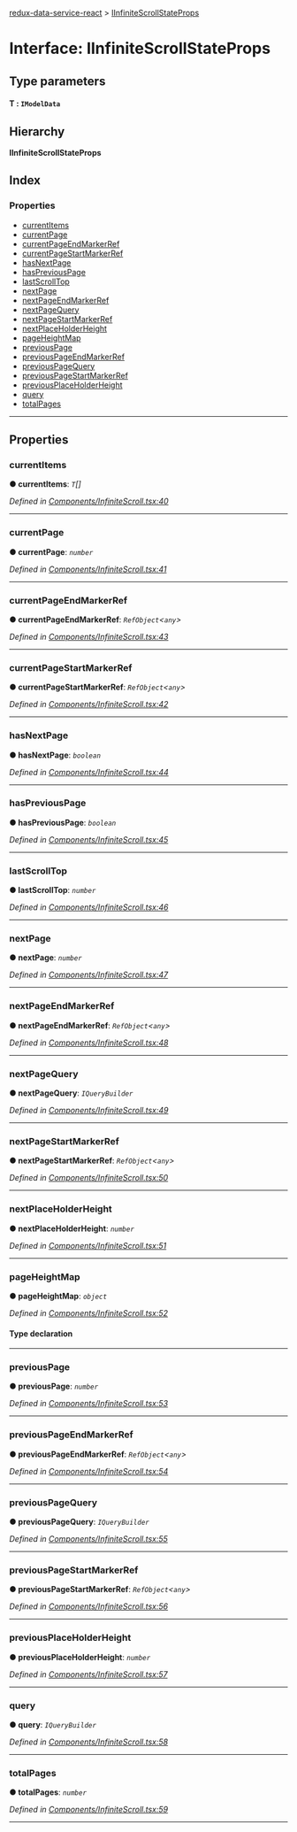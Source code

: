 [redux-data-service-react](../README.md) > [IInfiniteScrollStateProps](../interfaces/iinfinitescrollstateprops.md)

# Interface: IInfiniteScrollStateProps

## Type parameters
#### T :  `IModelData`
## Hierarchy

**IInfiniteScrollStateProps**

## Index

### Properties

* [currentItems](iinfinitescrollstateprops.md#currentitems)
* [currentPage](iinfinitescrollstateprops.md#currentpage)
* [currentPageEndMarkerRef](iinfinitescrollstateprops.md#currentpageendmarkerref)
* [currentPageStartMarkerRef](iinfinitescrollstateprops.md#currentpagestartmarkerref)
* [hasNextPage](iinfinitescrollstateprops.md#hasnextpage)
* [hasPreviousPage](iinfinitescrollstateprops.md#haspreviouspage)
* [lastScrollTop](iinfinitescrollstateprops.md#lastscrolltop)
* [nextPage](iinfinitescrollstateprops.md#nextpage)
* [nextPageEndMarkerRef](iinfinitescrollstateprops.md#nextpageendmarkerref)
* [nextPageQuery](iinfinitescrollstateprops.md#nextpagequery)
* [nextPageStartMarkerRef](iinfinitescrollstateprops.md#nextpagestartmarkerref)
* [nextPlaceHolderHeight](iinfinitescrollstateprops.md#nextplaceholderheight)
* [pageHeightMap](iinfinitescrollstateprops.md#pageheightmap)
* [previousPage](iinfinitescrollstateprops.md#previouspage)
* [previousPageEndMarkerRef](iinfinitescrollstateprops.md#previouspageendmarkerref)
* [previousPageQuery](iinfinitescrollstateprops.md#previouspagequery)
* [previousPageStartMarkerRef](iinfinitescrollstateprops.md#previouspagestartmarkerref)
* [previousPlaceHolderHeight](iinfinitescrollstateprops.md#previousplaceholderheight)
* [query](iinfinitescrollstateprops.md#query)
* [totalPages](iinfinitescrollstateprops.md#totalpages)

---

## Properties

<a id="currentitems"></a>

###  currentItems

**● currentItems**: *`T`[]*

*Defined in [Components/InfiniteScroll.tsx:40](https://github.com/Rediker-Software/redux-data-service-react/blob/18e2d42/src/Components/InfiniteScroll.tsx#L40)*

___
<a id="currentpage"></a>

###  currentPage

**● currentPage**: *`number`*

*Defined in [Components/InfiniteScroll.tsx:41](https://github.com/Rediker-Software/redux-data-service-react/blob/18e2d42/src/Components/InfiniteScroll.tsx#L41)*

___
<a id="currentpageendmarkerref"></a>

###  currentPageEndMarkerRef

**● currentPageEndMarkerRef**: *`RefObject`<`any`>*

*Defined in [Components/InfiniteScroll.tsx:43](https://github.com/Rediker-Software/redux-data-service-react/blob/18e2d42/src/Components/InfiniteScroll.tsx#L43)*

___
<a id="currentpagestartmarkerref"></a>

###  currentPageStartMarkerRef

**● currentPageStartMarkerRef**: *`RefObject`<`any`>*

*Defined in [Components/InfiniteScroll.tsx:42](https://github.com/Rediker-Software/redux-data-service-react/blob/18e2d42/src/Components/InfiniteScroll.tsx#L42)*

___
<a id="hasnextpage"></a>

###  hasNextPage

**● hasNextPage**: *`boolean`*

*Defined in [Components/InfiniteScroll.tsx:44](https://github.com/Rediker-Software/redux-data-service-react/blob/18e2d42/src/Components/InfiniteScroll.tsx#L44)*

___
<a id="haspreviouspage"></a>

###  hasPreviousPage

**● hasPreviousPage**: *`boolean`*

*Defined in [Components/InfiniteScroll.tsx:45](https://github.com/Rediker-Software/redux-data-service-react/blob/18e2d42/src/Components/InfiniteScroll.tsx#L45)*

___
<a id="lastscrolltop"></a>

###  lastScrollTop

**● lastScrollTop**: *`number`*

*Defined in [Components/InfiniteScroll.tsx:46](https://github.com/Rediker-Software/redux-data-service-react/blob/18e2d42/src/Components/InfiniteScroll.tsx#L46)*

___
<a id="nextpage"></a>

###  nextPage

**● nextPage**: *`number`*

*Defined in [Components/InfiniteScroll.tsx:47](https://github.com/Rediker-Software/redux-data-service-react/blob/18e2d42/src/Components/InfiniteScroll.tsx#L47)*

___
<a id="nextpageendmarkerref"></a>

###  nextPageEndMarkerRef

**● nextPageEndMarkerRef**: *`RefObject`<`any`>*

*Defined in [Components/InfiniteScroll.tsx:48](https://github.com/Rediker-Software/redux-data-service-react/blob/18e2d42/src/Components/InfiniteScroll.tsx#L48)*

___
<a id="nextpagequery"></a>

###  nextPageQuery

**● nextPageQuery**: *`IQueryBuilder`*

*Defined in [Components/InfiniteScroll.tsx:49](https://github.com/Rediker-Software/redux-data-service-react/blob/18e2d42/src/Components/InfiniteScroll.tsx#L49)*

___
<a id="nextpagestartmarkerref"></a>

###  nextPageStartMarkerRef

**● nextPageStartMarkerRef**: *`RefObject`<`any`>*

*Defined in [Components/InfiniteScroll.tsx:50](https://github.com/Rediker-Software/redux-data-service-react/blob/18e2d42/src/Components/InfiniteScroll.tsx#L50)*

___
<a id="nextplaceholderheight"></a>

###  nextPlaceHolderHeight

**● nextPlaceHolderHeight**: *`number`*

*Defined in [Components/InfiniteScroll.tsx:51](https://github.com/Rediker-Software/redux-data-service-react/blob/18e2d42/src/Components/InfiniteScroll.tsx#L51)*

___
<a id="pageheightmap"></a>

###  pageHeightMap

**● pageHeightMap**: *`object`*

*Defined in [Components/InfiniteScroll.tsx:52](https://github.com/Rediker-Software/redux-data-service-react/blob/18e2d42/src/Components/InfiniteScroll.tsx#L52)*

#### Type declaration

[key: `string`]: `number`

___
<a id="previouspage"></a>

###  previousPage

**● previousPage**: *`number`*

*Defined in [Components/InfiniteScroll.tsx:53](https://github.com/Rediker-Software/redux-data-service-react/blob/18e2d42/src/Components/InfiniteScroll.tsx#L53)*

___
<a id="previouspageendmarkerref"></a>

###  previousPageEndMarkerRef

**● previousPageEndMarkerRef**: *`RefObject`<`any`>*

*Defined in [Components/InfiniteScroll.tsx:54](https://github.com/Rediker-Software/redux-data-service-react/blob/18e2d42/src/Components/InfiniteScroll.tsx#L54)*

___
<a id="previouspagequery"></a>

###  previousPageQuery

**● previousPageQuery**: *`IQueryBuilder`*

*Defined in [Components/InfiniteScroll.tsx:55](https://github.com/Rediker-Software/redux-data-service-react/blob/18e2d42/src/Components/InfiniteScroll.tsx#L55)*

___
<a id="previouspagestartmarkerref"></a>

###  previousPageStartMarkerRef

**● previousPageStartMarkerRef**: *`RefObject`<`any`>*

*Defined in [Components/InfiniteScroll.tsx:56](https://github.com/Rediker-Software/redux-data-service-react/blob/18e2d42/src/Components/InfiniteScroll.tsx#L56)*

___
<a id="previousplaceholderheight"></a>

###  previousPlaceHolderHeight

**● previousPlaceHolderHeight**: *`number`*

*Defined in [Components/InfiniteScroll.tsx:57](https://github.com/Rediker-Software/redux-data-service-react/blob/18e2d42/src/Components/InfiniteScroll.tsx#L57)*

___
<a id="query"></a>

###  query

**● query**: *`IQueryBuilder`*

*Defined in [Components/InfiniteScroll.tsx:58](https://github.com/Rediker-Software/redux-data-service-react/blob/18e2d42/src/Components/InfiniteScroll.tsx#L58)*

___
<a id="totalpages"></a>

###  totalPages

**● totalPages**: *`number`*

*Defined in [Components/InfiniteScroll.tsx:59](https://github.com/Rediker-Software/redux-data-service-react/blob/18e2d42/src/Components/InfiniteScroll.tsx#L59)*

___

